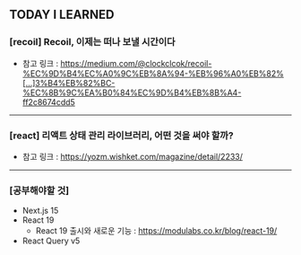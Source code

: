 ## TODAY I LEARNED

### [recoil] Recoil, 이제는 떠나 보낼 시간이다

- 참고 링크 : https://medium.com/@clockclcok/recoil-%EC%9D%B4%EC%A0%9C%EB%8A%94-%EB%96%A0%EB%82%[…]3%B4%EB%82%BC-%EC%8B%9C%EA%B0%84%EC%9D%B4%EB%8B%A4-ff2c8674cdd5

---

### [react] 리액트 상태 관리 라이브러리, 어떤 것을 써야 할까?

- 참고 링크 : https://yozm.wishket.com/magazine/detail/2233/

---

### [공부해야할 것]

- Next.js 15
- React 19
  - React 19 출시와 새로운 기능 : https://modulabs.co.kr/blog/react-19/
- React Query v5
